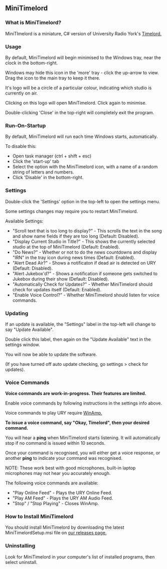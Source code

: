 ## MiniTimelord

### What is MiniTimelord?
MiniTImelord is a miniature, C# version of University Radio York's [Timelord.]( https://ury.org.uk/timelord ) 

### Usage
By default, MiniTimelord will begin minimised to the Windows tray, near the clock in the bottom-right.

Windows may hide this icon in the 'more' tray - click the up-arrow to view. Drag the icon to the main tray to keep it there. 

It's logo will be a circle of a particular colour, indicating which studio is currently on air.

Clicking on this logo will open MiniTimelord. Click again to minimise. 

Double-clicking 'Close' in the top-right will completely exit the program.

### Run-On-Startup
By default, MiniTimelord will run each time Windows starts, automatically.

To disable this:
- Open task manager (ctrl + shift + esc)
- Click the 'start-up' tab 
- Select the option with the MiniTimelord icon, with a name of a random string of letters and numbers. 
- Click 'Disable' in the bottom-right.

### Settings
Double-click the 'Settings' option in the top-left to open the settings menu.

Some settings changes may require you to restart MiniTimelord. 

Available Settings:
- "Scroll text that is too long to display?" - This scrolls the text in the song and show name fields if they are too long (Default: Disabled).
- "Display Current Studio in Title?" - This shows the currently selected studio at the top of MiniTimelord (Default: Enabled). 
- "Do News?" - Whether or not to do the news countdowns and display "IRN" in the tray icon during news times (Default: Enabled).
- "Alert Dead Air?" - Shows a notificaton if dead air is detected on URY (Default: Disabled).
- "Alert Jukebox'd?" - Shows a notification if someone gets switched to Jukebox during their show (Default: Disabled).
- "Automatically Check for Updates?" - Whether MiniTimelord should check for updates itself (Default: Enabled).
- "Enable Voice Control?" - Whether MiniTimelord should listen for voice commands. 

### Updating
If an update is available, the "Settings" label in the top-left will change to say "Update Available". 

Double click this label, then again on the "Update Available" text in the settings window. 

You will now be able to update the software.

(If you have turned off auto update checking, go settings > check for updates).

### Voice Commands
**Voice commands are work-in-progress. Their features are limited.**

Enable voice commands by following instructions in the settings info above. 

Voice commands to play URY require [WinAmp.]( https://winamp.com ) 

**To issue a voice command, say "Okay, Timelord", then your desired command.**

You will hear a **ping** when MiniTimelord starts listening. It will automatically stop if no command is issued within 10 seconds.

Once your command is recognised, you will either get a voice response, or another **ping** to indicate your command was recognised.

NOTE: These work best with good microphones, built-in laptop microphones may not hear you accurately enough. 

The following voice commands are available:
- "Play Online Feed" - Plays the URY Online Feed.
- "Play AM Feed" - Plays the URY AM Audio Feed. 
- "Stop" / "Stop Playing" - Closes WinAmp. 

### How to Install MiniTimelord
You should install MiniTimelord by downloading the latest MiniTimelordSetup.msi file on [our releases page.]( https://github.com/HTS126/MiniTimelord/releases )

### Uninstalling
Look for MiniTimelord in your computer's list of installed programs, then select uninstall. 
